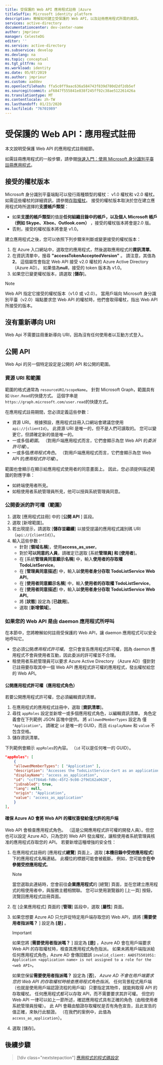 ```yaml
---
title: 受保護的 Web API 應用程式註冊 |Azure
titleSuffix: Microsoft identity platform
description: 瞭解如何建立受保護的 Web API，以及註冊應用程式所需的資訊。
services: active-directory
documentationcenter: dev-center-name
author: jmprieur
manager: CelesteDG
editor: ''
ms.service: active-directory
ms.subservice: develop
ms.devlang: na
ms.topic: conceptual
ms.tgt_pltfrm: na
ms.workload: identity
ms.date: 05/07/2019
ms.author: jmprieur
ms.custom: aaddev
ms.openlocfilehash: ffa5c0ff9aac636a584743f839d780d2df2db5ef
ms.sourcegitcommit: af6847f555841e838f245ff92c38ae512261426a
ms.translationtype: MT
ms.contentlocale: zh-TW
ms.lasthandoff: 01/23/2020
ms.locfileid: "76701989"
---
```

# <a name="protected-web-api-app-registration"></a>受保護的 Web API：應用程式註冊

本文說明受保護 Web API 的應用程式註冊細節。

如需註冊應用程式的一般步驟，請參閱[快速入門：使用 Microsoft 身分識別平臺註冊應用程式](quickstart-register-app.md)。

## <a name="accepted-token-version"></a>接受的權杖版本

Microsoft 身分識別平臺端點可以發行兩種類型的權杖： v1.0 權杖和 v2.0 權杖。 如需這些權杖的詳細資訊，請參閱[存取權杖](access-tokens.md)。 接受的權杖版本取決於您在建立應用程式時所選擇的**支援帳戶類型**：

- 如果**支援的帳戶類型**的值是**任何組織目錄中的帳戶，以及個人 Microsoft 帳戶（例如 Skype、Xbox、Outlook.com）** ，接受的權杖版本將會是2.0 版。
- 否則，接受的權杖版本將會是 v1.0。

建立應用程式之後，您可以依照下列步驟來判斷或變更接受的權杖版本：

1. 在 Azure 入口網站中，選取您的應用程式，然後選取應用程式的**資訊清單**。
2. 在資訊清單中，搜尋 **"accessTokenAcceptedVersion"** 。 請注意，其值為**2**。 這個屬性會指定 Web API 接受 v2.0 權杖的 Azure Active Directory （Azure AD）。 如果值為**null**，接受的 token 版本為 v1.0。
3. 如果您已變更權杖版本，請選取 [**儲存**]。

> [!NOTE]
> Web API 指定它接受的權杖版本（v1.0 或 v2.0）。 當用戶端向 Microsoft 身分識別平臺（v2.0）端點要求您 Web API 的權杖時，他們會取得權杖，指出 Web API 所接受的版本。

## <a name="no-redirect-uri"></a>沒有重新導向 URI

Web Api 不需要註冊重新導向 URI，因為沒有任何使用者以互動方式登入。

## <a name="expose-an-api"></a>公開 API

Web Api 的另一個特定設定是公開的 API 和公開的範圍。

### <a name="resource-uri-and-scopes"></a>資源 URI 和範圍

範圍的格式通常為 `resourceURI/scopeName`。 針對 Microsoft Graph，範圍具有如 `User.Read`的快捷方式。 這個字串是 `https://graph.microsoft.com/user.read`的快捷方式。

在應用程式註冊期間，您必須定義這些參數：

- 資源 URI。 根據預設，應用程式註冊入口網站會建議您使用 `api://{clientId}`。 此資源 URI 是唯一的，但不是人們可讀取的。 您可以變更它，但請確定新的值是唯一的。
- 一或多個*範圍*。 （對用戶端應用程式而言，它們會顯示為您 Web API 的*委派許可權*）。
- 一或多個*應用程式角色*。 （對用戶端應用程式而言，它們會顯示為您 Web API 的*應用程式許可權*）。

範圍也會顯示在顯示給應用程式使用者的同意畫面上。 因此，您必須提供描述範圍的對應字串：

- 如終端使用者所見。
- 如租使用者系統管理員所見，他可以授與系統管理員同意。

### <a name="exposing-delegated-permissions-scopes"></a>公開委派的許可權（範圍）

1. 選取 [應用程式註冊] 中的 [**公開 API** ] 區段。
1. 選取 [新增範圍]。
1. 若出現提示，請選取 [**儲存並繼續**] 以接受提議的應用程式識別碼 URI （`api://{clientId}`）。
1. 輸入這些參數：
      - 針對 [**領域名稱**]，使用**access_as_user**。
      - 對於**可以同意的人員**，請確定已選取 [系統**管理員] 和 [使用者**]。
      - 在 [系統**管理員同意顯示名稱**] 中，輸入**使用者的存取權 TodoListService**。
      - 在 [**管理員同意描述**] 中，輸入**以使用者身分存取 TodoListService Web API**。
      - 在 [**使用者同意顯示名稱**] 中，輸入**使用者的存取權 TodoListService**。
      - 在 [**使用者同意描述**] 中，輸入**以使用者身分存取 TodoListService Web API**。
      - 將 [**狀態**] 設定為 [**已啟用**]。
      - 選取 [**新增領域**]。

### <a name="if-your-web-api-is-called-by-a-daemon-app"></a>如果您的 Web API 是由 daemon 應用程式所呼叫

在本節中，您將瞭解如何註冊受保護的 Web API，讓 daemon 應用程式可以安全地呼叫它。

- 您必須公開*應用程式許可權*。 您只會宣告應用程式許可權，因為 daemon 應用程式不會與使用者互動，因此委派的許可權並不合理。
- 租使用者系統管理員可以要求 Azure Active Directory （Azure AD）僅針對已註冊要存取其中一個 Web API 應用程式許可權的應用程式，發出權杖給您的 Web API。

#### <a name="exposing-application-permissions-app-roles"></a>公開應用程式許可權（應用程式角色）

若要公開應用程式許可權，您必須編輯資訊清單。

1. 在應用程式的應用程式註冊中，選取 [**資訊清單**]。
1. 尋找 `appRoles` 設定並新增一或多個應用程式角色，以編輯資訊清單。 角色定義會在下列範例 JSON 區塊中提供。 將 `allowedMemberTypes` 設定為 僅 `"Application"`。 請確定 `id` 是唯一的 GUID，而且 `displayName` 和 `value` 不包含空格。
1. 儲存資訊清單。

下列範例會顯示 `appRoles`的內容。 （`id` 可以是任何唯一的 GUID）。

```JSon
"appRoles": [
    {
    "allowedMemberTypes": [ "Application" ],
    "description": "Accesses the TodoListService-Cert as an application.",
    "displayName": "access_as_application",
    "id": "ccf784a6-fd0c-45f2-9c08-2f9d162a0628",
    "isEnabled": true,
    "lang": null,
    "origin": "Application",
    "value": "access_as_application"
    }
],
```

#### <a name="ensuring-that-azure-ad-issues-tokens-for-your-web-api-to-only-allowed-clients"></a>確保 Azure AD 會將 Web API 的權杖簽發給僅允許的用戶端

Web API 會檢查應用程式角色。 （這是公開應用程式許可權的開發人員）。但您也可以設定 Azure AD，只為您的 Web API 發出權杖，讓租使用者系統管理員核准的應用程式存取您的 API。 若要新增這種增強的安全性：

1. 在應用程式註冊的 [應用程式**總覽**] 頁面上，選取 [**本機目錄中受控應用程式**] 下的應用程式名稱連結。 此欄位的標題可能會被截斷。 例如，您可能會**在中參閱受控應用程式**。

   > [!NOTE]
   >
   > 當您選取此連結時，您會前往**企業應用程式**的 [總覽] 頁面，並在您建立應用程式的租使用者中，與服務主體相關聯。 您可以使用瀏覽器的 [上一頁] 按鈕，流覽回應用程式註冊頁面。

1. 在 [企業應用程式] 頁面的 [**管理**] 區段中，選取 [**屬性**] 頁面。
1. 如果您想要 Azure AD 只允許從特定用戶端存取您的 Web API，請將 [**需要使用者指派嗎？** ] 設定為 **[是]** 。

   > [!IMPORTANT]
   >
   > 如果您將 [**需要使用者指派嗎？** ] 設定為 **[是]** ，Azure AD 會在用戶端要求 Web API 的存取權杖時，檢查其應用程式角色指派。 如果未將用戶端指派給任何應用程式角色，Azure AD 會傳回錯誤 `invalid_client: AADSTS501051: Application <application name> is not assigned to a role for the <web API>`。
   >
   > 如果您保留**需要使用者指派嗎？** 設定為 [**否**]， *Azure AD 不會在用戶端要求您的 Web API 的存取權杖時檢查應用程式角色指派*。 任何背景程式用戶端（也就是使用用戶端認證流程的用戶端）只要指定其物件，就能夠取得 API 的存取權杖。 任何應用程式都可以存取 API，而不需要要求其許可權。 但您的 Web API 一律可以如上一節所述，確認應用程式具有正確的角色（由租使用者系統管理員授權）。 此 API 會藉由驗證存取權杖是否有角色宣告，且此宣告的值正確，來執行此驗證。 （在我們的案例中，此值為 `access_as_application`）。

1. 選取 [儲存]。

## <a name="next-steps"></a>後續步驟

> [!div class="nextstepaction"]
> [應用程式的程式碼設定](scenario-protected-web-api-app-configuration.md)
